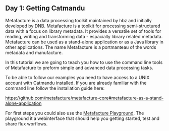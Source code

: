 ## Day 1: Getting Catmandu

Metafacture is a data processing toolkit maintained by hbz and initially developed by DNB. 
Metafacture is a toolkit for processing semi-structured data with a focus on library metadata. 
It provides a versatile set of tools for reading, writing and transforming data - espacially library related metadata. 
Metafacture can be used as a stand-alone application or as a Java library in other applications.
The name Metafacture is a portmanteau of the words metadata and manufacture.

In this tutorial we are going to teach you how to use the command line tools of Metafacture to preform simple and advanced data processing tasks.

To be able to follow our examples you need to have access to a UNIX account with Catmandu installed.
If you are already familiar with the command line follow the installation guide here:

https://github.com/metafacture/metafacture-core#metafacture-as-a-stand-alone-application

For first steps you could also use the [Metafacture Playground](https://metafacture.org/playground/). The playground it a webinterface that should help you getting started, test and share flux worflows.

